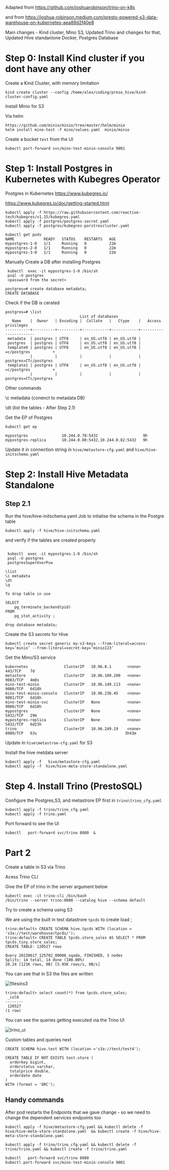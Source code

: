 

Adapted from https://github.com/joshuarobinson/trino-on-k8s

and from https://joshua-robinson.medium.com/presto-powered-s3-data-warehouse-on-kubernetes-aea89d2f40e8


Main changes - Kind cluster, Mino S3, Updated Trino and changes for that, Updated Hive standanlone Docker, Postgres Database

# Step 0: Install Kind cluster if you dont have any other

Create a Kind Cluster, with memory limitation

```
kind create cluster --config /home/alex/coding/preso_hive/kind-cluster-config.yaml
```

Install Minio for S3

Via helm

```
https://github.com/minio/minio/tree/master/helm/minio
helm install mino-test -f mino/values.yaml  minio/minio
```

Create a bucket `test` from the UI

```
kubectl port-forward svc/mino-test-minio-console 9001
```

# Step 1: Install Postgres in Kubernetes with Kubegres Operator

Postgres in Kubernetes https://www.kubegres.io/

https://www.kubegres.io/doc/getting-started.html


```
kubectl apply -f https://raw.githubusercontent.com/reactive-tech/kubegres/v1.15/kubegres.yaml
kubectl apply -f postgres/postgres-secret.yaml
kubectl apply -f postgres/kubegres-porstrescluster.yaml
```
```
kubectl get pods
NAME             READY   STATUS    RESTARTS   AGE
mypostgres-1-0   1/1     Running   0          22m
mypostgres-2-0   1/1     Running   0          22m
mypostgres-3-0   1/1     Running   0          22m
```

Manually Create a DB after installing Postgres


```
 kubectl  exec -it mypostgres-1-0 /bin/sh
 psql -U postgres
 <password from the secret>

postgres=# create database metadata;
CREATE DATABASE
```
Check if the DB is cerated

```
postgres=# \list
                                 List of databases
   Name    |  Owner   | Encoding |  Collate   |   Ctype    |   Access privileges   
-----------+----------+----------+------------+------------+-----------------------
 metadata  | postgres | UTF8     | en_US.utf8 | en_US.utf8 | 
 postgres  | postgres | UTF8     | en_US.utf8 | en_US.utf8 | 
 template0 | postgres | UTF8     | en_US.utf8 | en_US.utf8 | =c/postgres          +
           |          |          |            |            | postgres=CTc/postgres
 template1 | postgres | UTF8     | en_US.utf8 | en_US.utf8 | =c/postgres          +
           |          |          |            |            | postgres=CTc/postgres

```

Other commands

 \c metadata (conenct to metadata DB)

 \dt (list the tables - After Step 2.1)



Get the EP  of Postgres

```
kubectl get ep 

mypostgres               10.244.0.78:5432                    9h
mypostgres-replica       10.244.0.80:5432,10.244.0.82:5432   9h
```

Update it in connection string
in `hive/metastore-cfg.yaml` and `hive/hive-initschema.yaml`



# Step 2: Install Hive Metadata Standalone


## Step 2.1

Run the hive/hive-initschema.yaml Job to intialise the schema in the Postgre table

```
kubectl apply -f hive/hive-initschema.yaml
```

and verify if the tables are created properly

```

 kubectl  exec -it mypostgres-1-0 /bin/sh
 psql -U postgres 
 postgresSuperUserPsw

\list
\c metadata
\dt
\q

To drop table in use

SELECT                  
    pg_terminate_backend(pid) 
FROM 
    pg_stat_activity ;

drop database metadata;

````


Create the S3 secrets for Hive

```
kubectl create secret generic my-s3-keys --from-literal=access-key=’minio’ --from-literal=secret-key=’minio123’
```

Get the Mino/S3 service

```
kubernetes                ClusterIP   10.96.0.1       <none>        443/TCP    7d
metastore                 ClusterIP   10.96.189.200   <none>        9083/TCP   4m8s
mino-test-minio           ClusterIP   10.96.149.113   <none>        9000/TCP   6d18h
mino-test-minio-console   ClusterIP   10.96.236.45    <none>        9001/TCP   6d18h
mino-test-minio-svc       ClusterIP   None            <none>        9000/TCP   6d18h
mypostgres                ClusterIP   None            <none>        5432/TCP   29m
mypostgres-replica        ClusterIP   None            <none>        5432/TCP   6d23h
trino                     ClusterIP   10.96.249.19    <none>        8080/TCP   63s                                       3h43m
```

Update in `hive\metastroe-cfg.yaml` for S3

Install the hive metdata server 

```
kubectl apply -f   hive/metastore-cfg.yaml
kubectl apply -f  hive/hive-meta-store-standalone.yaml
```


# Step 4. Install Trino (PrestoSQL)

Configure the Postgres,S3, and metastrore EP first in `trino\trino_cfg.yaml`

```
kubectl apply -f trino/trino_cfg.yaml
kubectl apply -f trino.yaml
```

Port forward to see the UI

```
kubectl   port-forward svc/trino 8080  &
```

# Part 2

Create a table in S3 via Trino


Acess Trino CLI


Give the EP of trino in the server argument below

```
kubectl exec -it trino-cli /bin/bash 
/bin/trino --server trino:8080 --catalog hive --schema default
```

Try to create a schema using S3

We are using the built in test datastrore `tpcds` to create load ;

```
trino:default> CREATE SCHEMA hive.tpcds WITH (location = 's3a://test/warehouse/tpcds/');
trino:default> CREATE TABLE tpcds.store_sales AS SELECT * FROM tpcds.tiny.store_sales;
CREATE TABLE: 120527 rows

Query 20220617_125702_00006_sqada, FINISHED, 3 nodes
Splits: 14 total, 14 done (100.00%)
20.24 [121K rows, 0B] [5.95K rows/s, 0B/s]

```

You can see that in S3 the files are written

![filesins3](https://i.imgur.com/aEe7GzV.png)

```
trino:default> select count(*) from tpcds.store_sales;
 _col0  
--------
 120527 
(1 row)
````

You can see the queries getting executed via the Trino UI

![trino_ui](https://i.imgur.com/HFXqMGc.png)


Custom tables and queries next

```
CREATE SCHEMA hive.test WITH (location ='s3a://test/test4');

CREATE TABLE IF NOT EXISTS test.store (
  orderkey bigint,
  orderstatus varchar,
  totalprice double,
  orderdate date
)
WITH (format = 'ORC');
```

## Handy commands

After pod restarts the Endpoints that we gave change - so we need to change the dependent services endpoints too

```
kubectl apply -f hive/metastore-cfg.yaml && kubectl delete -f hive/hive-meta-store-standalone.yaml  && kubectl create -f hive/hive-meta-store-standalone.yaml

kubectl apply -f trino/trino_cfg.yaml && kubectl delete -f trino/trino.yaml && kubectl create -f trino/trino.yaml

kubectl   port-forward svc/trino 8080 
kubectl port-forward svc/mino-test-minio-console 9001
```


